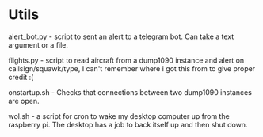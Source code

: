 # Utils

alert_bot.py -  script to sent an alert to a telegram bot. Can take a text argument or a file.

flights.py - script to read aircraft from a dump1090 instance and alert on callsign/squawk/type, I can't remember where i got this from to give proper credit :(

onstartup.sh - Checks that connections between two dump1090 instances are open.

wol.sh - a script for cron to wake my desktop computer up from the raspberry pi. The desktop has a job to back itself up and then shut down.
